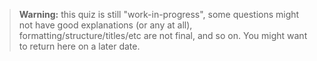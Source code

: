 > **Warning:** this quiz is still "work-in-progress", some questions might not have good explanations (or any at all),
> formatting/structure/titles/etc are not final, and so on.
> You might want to return here on a later date.